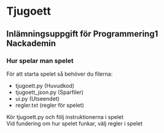 # Tjugoett

## Inlämningsuppgift för Programmering1 Nackademin

### Hur spelar man spelet
För att starta spelet så behöver du filerna:
* tjugoett.py (Huvudkod)
* tjugoett_json.py (Sparfiler)
* ui.py (Utseendet)
* regler.txt (regler för spelet)

Kör tjugoett.py och följ instruktionerna i spelet  
Vid fundering om hur spelet funkar, välj regler i spelet
